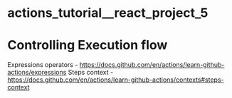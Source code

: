 # actions_tutorial__react_project_5

# Controlling Execution flow
Expressions operators - https://docs.github.com/en/actions/learn-github-actions/expressions
Steps context - https://docs.github.com/en/actions/learn-github-actions/contexts#steps-context
